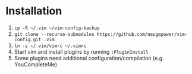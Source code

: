 # Installation

1. `cp -R ~/.vim ~/vim-config-backup`
2. `git clone --recurse-submodules https://github.com/neugepower/vim-config.git .vim`
3. `ln -s ~/.vim/vimrc ~/.vimrc`
4. Start vim and install plugins by running `:PluginInstall`
5. Some plugins need additional configuration/compilation (e.g. YouCompleteMe)
